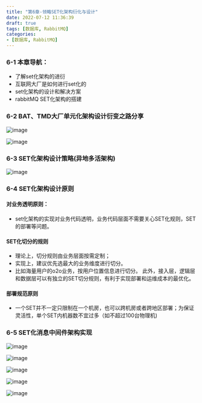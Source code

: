 ```yaml
---
title: "第6章-领略SET化架构衍化与设计"
date: 2022-07-12 11:36:39
draft: true
tags: [数据库, RabbitMQ]
categories:
- [数据库, RabbitMQ]
---
```



### 6-1 本章导航：
- 了解set化架构的进衍
- 互联网大厂是如何进行set化的
- set化架构的设计和解决方案
- rabbitMQ SET化架构的搭建

### 6-2 BAT、TMD大厂单元化架构设计衍变之路分享
![image](https://user-images.githubusercontent.com/21000558/178398964-46f40e48-fa8e-4565-90d1-61ebeeb77679.png)

![image](https://user-images.githubusercontent.com/21000558/178399093-a005ac8c-0eb2-4003-91b9-78a75a9a013f.png)

### 6-3 SET化架构设计策略(异地多活架构)

![image](https://user-images.githubusercontent.com/21000558/178399212-fb567b88-148c-4164-ad2f-773cb949ca66.png)


### 6-4 SET化架构设计原则

#### 对业务透明原则：
  - set化架构的实现对业务代码透明，业务代码层面不需要关心SET化规则，SET的部署等问题。
#### SET化切分的规则
  - 理论上，切分规则由业务层面按需定制；
  - 实现上，建议优先选最大的业务维度进行切分。
  - 比如海量用户的o2o业务，按用户位置信息进行切分。 此外，接入层，逻辑层和数据层可以有独立的SET切分规则，有利于实现部署和运维成本的最优化。
#### 部署规范原则
  - 一个SET并不一定只限制在一个机房，也可以跨机房或者跨地区部署；为保证灵活性，单个SET内机器数不宜过多（如不超过100台物理机)

### 6-5 SET化消息中间件架构实现

![image](https://user-images.githubusercontent.com/21000558/178400007-637f6a17-0697-4951-b763-313aaf76f713.png)

![image](https://user-images.githubusercontent.com/21000558/178400283-51fe1c32-719f-4281-b049-34d9f7eadb86.png)

![image](https://user-images.githubusercontent.com/21000558/178400593-768ba5bb-7814-4c9a-a157-190b00fdedd4.png)

![image](https://user-images.githubusercontent.com/21000558/178400667-c12db431-5e59-4757-9abf-eec1cf96a5ea.png)

![image](https://user-images.githubusercontent.com/21000558/178400698-3a624749-70f2-403c-b42c-3fbf5fce8b4d.png)
